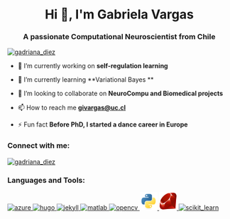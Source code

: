 <h1 align="center">Hi 👋, I'm Gabriela Vargas</h1>
<h3 align="center">A passionate Computational Neuroscientist from Chile</h3>

<p align="left"> <a href="https://twitter.com/gadriana_diez" target="blank"><img src="https://img.shields.io/twitter/follow/gadriana_diez?logo=twitter&style=for-the-badge" alt="gadriana_diez" /></a> </p>

- 🔭 I’m currently working on **self-regulation learning**

- 🌱 I’m currently learning **Variational Bayes **

- 👯 I’m looking to collaborate on **NeuroCompu and Biomedical projects**

- 📫 How to reach me **givargas@uc.cl**

- ⚡ Fun fact **Before PhD, I started a dance career in Europe**

<h3 align="left">Connect with me:</h3>
<p align="left">
<a href="https://twitter.com/gadriana_diez" target="blank"><img align="center" src="https://raw.githubusercontent.com/rahuldkjain/github-profile-readme-generator/neutral-icons/src/images/icons/Social/twitter.svg" alt="gadriana_diez" height="30" width="40" /></a>
</p>

<h3 align="left">Languages and Tools:</h3>
<p align="left"> <a href="https://azure.microsoft.com/en-in/" target="_blank"> <img src="https://www.vectorlogo.zone/logos/microsoft_azure/microsoft_azure-icon.svg" alt="azure" width="40" height="40"/> </a> <a href="https://gohugo.io/" target="_blank"> <img src="https://api.iconify.design/logos-hugo.svg" alt="hugo" width="40" height="40"/> </a> <a href="https://jekyllrb.com/" target="_blank"> <img src="https://www.vectorlogo.zone/logos/jekyllrb/jekyllrb-icon.svg" alt="jekyll" width="40" height="40"/> </a> <a href="https://www.mathworks.com/" target="_blank"> <img src="https://raw.githubusercontent.com/simple-icons/simple-icons/master/icons/mathworks.svg" alt="matlab" width="40" height="40"/> </a> <a href="https://opencv.org/" target="_blank"> <img src="https://www.vectorlogo.zone/logos/opencv/opencv-icon.svg" alt="opencv" width="40" height="40"/> </a> <a href="https://www.python.org" target="_blank"> <img src="https://raw.githubusercontent.com/devicons/devicon/master/icons/python/python-original.svg" alt="python" width="40" height="40"/> </a> <a href="https://www.ruby-lang.org/en/" target="_blank"> <img src="https://raw.githubusercontent.com/devicons/devicon/master/icons/ruby/ruby-original.svg" alt="ruby" width="40" height="40"/> </a> <a href="https://scikit-learn.org/" target="_blank"> <img src="https://upload.wikimedia.org/wikipedia/commons/0/05/Scikit_learn_logo_small.svg" alt="scikit_learn" width="40" height="40"/> </a> </p>
